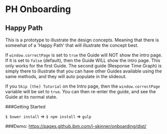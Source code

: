 # PH Onboarding

## Happy Path

This is a prototype to illustrate the design concepts. Meaning that there is somewhat of a 'Happy Path' that will illustrate the concept best.

If `window.correctPage` is set to `true` the Guide will NOT show the intro page. If it is set to `false` (default), then the Guide WILL show the intro page. This only works for the first Guide. The second guide (Response Time Graph) is simply there to illustrate that you can have other Guides available using the same methods, and they will auto populate in the slideout.

If you `Skip [the] Tutorial` on the Intro page, then the `window.correctPage` variable will be set to `true`. You can then re-enter the guide, and see the Guide at its normal state.

###Getting Started

`$ bower install` => `$ npm install` => `gulp`

###Demo:
https://pages.github.ibm.com/j-skinner/onboarding/dist/